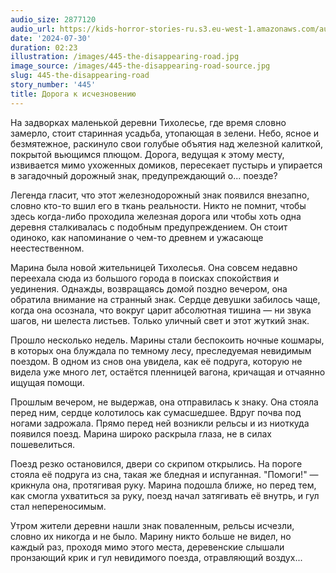 ```yaml
---
audio_size: 2877120
audio_url: https://kids-horror-stories-ru.s3.eu-west-1.amazonaws.com/audio/445-the-disappearing-road.mp3
date: '2024-07-30'
duration: 02:23
illustration: /images/445-the-disappearing-road.jpg
image_source: /images/445-the-disappearing-road-source.jpg
slug: 445-the-disappearing-road
story_number: '445'
title: Дорога к исчезновению
---
```


На задворках маленькой деревни Тихолесье, где время словно замерло, стоит старинная усадьба, утопающая в зелени. Небо, ясное и безмятежное, раскинуло свои голубые объятия над железной калиткой, покрытой вьющимся плющом. Дорога, ведущая к этому месту, извивается мимо ухоженных домиков, пересекает пустырь и упирается в загадочный дорожный знак, предупреждающий о... поезде?

Легенда гласит, что этот железнодорожный знак появился внезапно, словно кто-то вшил его в ткань реальности. Никто не помнит, чтобы здесь когда-либо проходила железная дорога или чтобы хоть одна деревня сталкивалась с подобным предупреждением. Он стоит одиноко, как напоминание о чем-то древнем и ужасающе неестественном.

Марина была новой жительницей Тихолесья. Она совсем недавно переехала сюда из большого города в поисках спокойствия и уединения. Однажды, возвращаясь домой поздно вечером, она обратила внимание на странный знак. Сердце девушки забилось чаще, когда она осознала, что вокруг царит абсолютная тишина — ни звука шагов, ни шелеста листьев. Только уличный свет и этот жуткий знак.

Прошло несколько недель. Марины стали беспокоить ночные кошмары, в которых она блуждала по темному лесу, преследуемая невидимым поездом. В одном из снов она увидела, как её подруга, которую не видела уже много лет, остаётся пленницей вагона, кричащая и отчаянно ищущая помощи.

Прошлым вечером, не выдержав, она отправилась к знаку. Она стояла перед ним, сердце колотилось как сумасшедшее. Вдруг почва под ногами задрожала. Прямо перед ней возникли рельсы и из ниоткуда появился поезд. Марина широко раскрыла глаза, не в силах пошевелиться.

Поезд резко остановился, двери со скрипом открылись. На пороге стояла её подруга из сна, такая же бледная и испуганная. "Помоги!" — крикнула она, протягивая руку. Марина подошла ближе, но перед тем, как смогла ухватиться за руку, поезд начал затягивать её внутрь, и гул стал непереносимым.

Утром жители деревни нашли знак поваленным, рельсы исчезли, словно их никогда и не было. Марину никто больше не видел, но каждый раз, проходя мимо этого места, деревенские слышали пронзающий крик и гул невидимого поезда, отравляющий воздух...